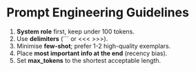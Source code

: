 # Prompt Engineering Guidelines

1. **System role** first, keep under 100 tokens.  
2. Use **delimiters** (``` or <<< >>>).  
3. Minimise **few-shot**; prefer 1-2 high-quality exemplars.  
4. Place **most important info at the end** (recency bias).  
5. Set **max_tokens** to the shortest acceptable length.
